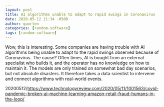 ```yaml
---
layout: post
title: AI algorithms unable to adapt to rapid swings in Coronavirus
date: 2020-05-12 21:34 -0500
author: quorten
categories: [random-software]
tags: [random-software]
---
```


Wow, this is interesting.  Some companies are having trouble with AI
algorithms being unable to adapt to the rapid swings observed because
of Coronavirus.  The cause?  Often times, AI is bought from an
external specialist who builds it, and the operator has no knowledge
on how to maintain it.  The models are only trained on somewhat bad
day scenarios, but not absolute disasters.  It therefore takes a data
scientist to intervene and connect algorithms with real-world events.

20200512/https://www.technologyreview.com/2020/05/11/1001563/covid-pandemic-broken-ai-machine-learning-amazon-retail-fraud-humans-in-the-loop/
